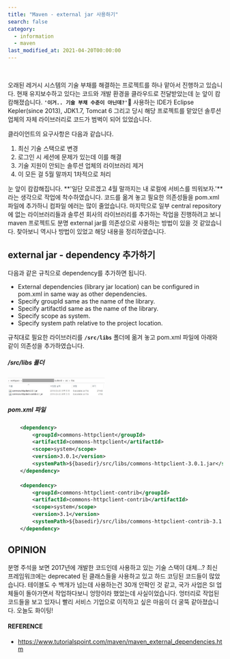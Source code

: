 ```yaml
---
title: "Maven - external jar 사용하기"
search: false
category:
  - information
  - maven
last_modified_at: 2021-04-20T00:00:00
---
```


<br>

오래된 레거시 시스템의 기술 부채를 해결하는 프로젝트를 하나 맡아서 진행하고 있습니다. 
현재 유지보수하고 있다는 코드와 개발 환경을 클라우드로 전달받았는데 눈 앞이 캄캄해졌습니다. 
**`'이거.. 기술 부채 수준이 아닌데?'`**🥶 
사용하는 IDE가 Eclipse Kepler(since 2013), JDK1.7, Tomcat 6 그리고 당시 해당 프로젝트를 맡았던 솔루션 업체의 자체 라이브러리로 코드가 범벅이 되어 있었습니다.

클라이언트의 요구사항은 다음과 같습니다. 
1. 최신 기술 스택으로 변경
1. 로그인 시 세션에 문제가 있는데 이를 해결
1. 기술 지원이 안되는 솔루션 업체의 라이브러리 제거
1. 이 모든 걸 5월 말까지 1차적으로 처리

눈 앞이 캄캄해집니다. **'일단 모르겠고 4월 말까지는 내 로컬에 서비스를 띄워보자.'**라는 생각으로 작업에 착수하였습니다.
코드를 옮겨 놓고 필요한 의존성들을 pom.xml 파일에 추가하니 컴파일 에러는 많이 줄었습니다. 
마지막으로 일부 central repository에 없는 라이브러리들과 솔루션 회사의 라이브러리를 추가하는 작업을 진행하려고 보니 
maven 프로젝트도 분명 external jar를 의존성으로 사용하는 방법이 있을 것 같았습니다. 
찾아보니 역시나 방법이 있었고 해당 내용을 정리하였습니다.

## external jar - dependency 추가하기
다음과 같은 규칙으로 dependency를 추가하면 됩니다. 
- External dependencies (library jar location) can be configured in pom.xml in same way as other dependencies.
- Specify groupId same as the name of the library.
- Specify artifactId same as the name of the library.
- Specify scope as system.
- Specify system path relative to the project location.

규칙대로 필요한 라이브러리를 **`/src/libs`** 폴더에 옮겨 놓고 pom.xml 파일에 아래와 같이 의존성을 추가하였습니다.

##### /src/libs 폴더
<p align="left"><img src="/images/maven-using-external-jar-1.JPG" width="45%"></p>

##### pom.xml 파일
```xml
    <dependency>
        <groupId>commons-httpclient</groupId>
        <artifactId>commons-httpclient</artifactId>
        <scope>system</scope>
        <version>3.0.1</version>
        <systemPath>${basedir}/src/libs/commons-httpclient-3.0.1.jar</systemPath>
    </dependency>

    <dependency>
        <groupId>commons-httpclient-contrib</groupId>
        <artifactId>commons-httpclient-contrib</artifactId>
        <scope>system</scope>
        <version>3.1</version>
        <systemPath>${basedir}/src/libs/commons-httpclient-contrib-3.1.jar</systemPath>
    </dependency>
```

## OPINION
분명 주석을 보면 2017년에 개발한 코드인데 사용하고 있는 기술 스택이 대체...? 
최신 프레임워크에는 deprecated 된 클래스들을 사용하고 있고 하드 코딩된 코드들이 많았습니다. 
테이블도 수 백개가 넘는데 사용하는건 30개 안팍인 것 같고, 국가 사업은 SI 업체들이 돌아가면서 작업하다보니 엉망이라 했었는데 사실이었습니다. 
엉터리로 작업된 코드들을 보고 있자니 빨리 서비스 기업으로 이직하고 싶은 마음이 더 굴뚝 같아졌습니다. 
오늘도 화이팅!

#### REFERENCE
- <https://www.tutorialspoint.com/maven/maven_external_dependencies.htm>
